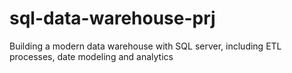 # sql-data-warehouse-prj
Building a modern data warehouse with SQL server, including ETL processes, date modeling and analytics
